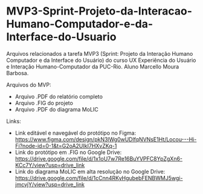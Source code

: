 # MVP3-Sprint-Projeto-da-Interacao-Humano-Computador-e-da-Interface-do-Usuario
Arquivos relacionados a tarefa MVP3 (Sprint: Projeto da Interação Humano Computador e da Interface do Usuário) do curso UX Experiência do Usuário e Interação Humano-Computador da PUC-Rio. Aluno Marcello Moura Barbosa.

Arquivos do MVP:
- Arquivo .PDF do relatório completo
- Arquivo .FIG do projeto
- Arquivo .PDF do diagrama MoLIC

Links:
- Link editável e navegável do protótipo no Figma: https://www.figma.com/design/pkN3lWg0wUDlfqNVNsE1Ht/Locou---Hi-Fi?node-id=0-1&t=G2oA2UIkI7HXvZKq-1
- Link do protótipo em .FIG no Google Drive: https://drive.google.com/file/d/1x1oU7w7Re16BuYVPFC8YpZgXn6-KCc7Y/view?usp=drive_link
- Link do diagrama MoLIC em alta resolução no Google Drive: https://drive.google.com/file/d/1cCnn4RKyHgubebFENBWMJ5wgi-jmcvjY/view?usp=drive_link
